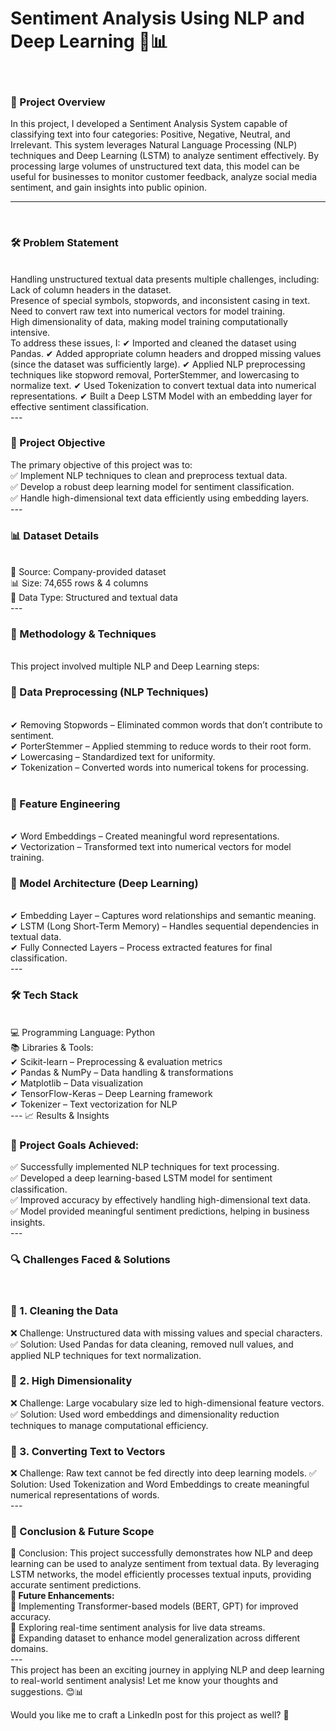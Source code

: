 
<h1>Sentiment Analysis Using NLP and Deep Learning 🧠📊</h1>
<br>
<h3>📌 Project Overview</h3>

In this project, I developed a Sentiment Analysis System capable of classifying text into four categories: Positive, Negative, Neutral, and Irrelevant. This system leverages Natural Language Processing (NLP) techniques and Deep Learning (LSTM) to analyze sentiment effectively. By processing large volumes of unstructured text data, this model can be useful for businesses to monitor customer feedback, analyze social media sentiment, and gain insights into public opinion.
<br>

---
<br>
<h3>🛠 Problem Statement</h3>
<br>
Handling unstructured textual data presents multiple challenges, including:
<br>
Lack of column headers in the dataset.
<br>
Presence of special symbols, stopwords, and inconsistent casing in text.
<br>
Need to convert raw text into numerical vectors for model training.
<br>
High dimensionality of data, making model training computationally intensive.
<br>
To address these issues, I:
✔ Imported and cleaned the dataset using Pandas.
✔ Added appropriate column headers and dropped missing values (since the dataset was sufficiently large).
✔ Applied NLP preprocessing techniques like stopword removal, PorterStemmer, and lowercasing to normalize text.
✔ Used Tokenization to convert textual data into numerical representations.
✔ Built a Deep LSTM Model with an embedding layer for effective sentiment classification.
<br>
---
<br>
<h3>🎯 Project Objective</h3>
The primary objective of this project was to:<br>
✅ Implement NLP techniques to clean and preprocess textual data.<br>
✅ Develop a robust deep learning model for sentiment classification.<br>
✅ Handle high-dimensional text data efficiently using embedding layers.
<br>
---
<br>
<h3>📊 Dataset Details</h3>
<br>
📁 Source: Company-provided dataset<br>
📊 Size: 74,655 rows & 4 columns<br>
📌 Data Type: Structured and textual data
<br>
---

<h3>📌 Methodology & Techniques</h3>
<br>
This project involved multiple NLP and Deep Learning steps:
<br>
<h3><b>🔹 Data Preprocessing (NLP Techniques)</b></h3>
<br>
✔ Removing Stopwords – Eliminated common words that don’t contribute to sentiment.<br>
✔ PorterStemmer – Applied stemming to reduce words to their root form.<br>
✔ Lowercasing – Standardized text for uniformity.<br>
✔ Tokenization – Converted words into numerical tokens for processing.<br>
<br>
<h3><b>🔹 Feature Engineering</b></h3>
<br>
✔ Word Embeddings – Created meaningful word representations.<br>
✔ Vectorization – Transformed text into numerical vectors for model training.
<br>
<h3><b>🔹 Model Architecture (Deep Learning)</b></h3>
<br>
✔ Embedding Layer – Captures word relationships and semantic meaning.<br>
✔ LSTM (Long Short-Term Memory) – Handles sequential dependencies in textual data.<br>
✔ Fully Connected Layers – Process extracted features for final classification.
<br>
---
<h3>🛠 Tech Stack</h3>
<br>
💻 Programming Language: Python<br>
📚 Libraries & Tools:<br>
✔ Scikit-learn – Preprocessing & evaluation metrics<br>
✔ Pandas & NumPy – Data handling & transformations<br>
✔ Matplotlib – Data visualization<br>
✔ TensorFlow-Keras – Deep Learning framework<br>
✔ Tokenizer – Text vectorization for NLP<br>
---
📈 Results & Insights
<h3>🚀 Project Goals Achieved:</h3>
✅ Successfully implemented NLP techniques for text processing.<br>
✅ Developed a deep learning-based LSTM model for sentiment classification.<br>
✅ Improved accuracy by effectively handling high-dimensional text data.<br>
✅ Model provided meaningful sentiment predictions, helping in business insights.
<br>
---
<h3>🔍 Challenges Faced & Solutions</h3>
<br>
<h3>📌 1. Cleaning the Data</h3>
❌ Challenge: Unstructured data with missing values and special characters.
✅ Solution: Used Pandas for data cleaning, removed null values, and applied NLP techniques for text normalization.
<h3>📌 2. High Dimensionality</h3>
❌ Challenge: Large vocabulary size led to high-dimensional feature vectors.
✅ Solution: Used word embeddings and dimensionality reduction techniques to manage computational efficiency.
<h3>📌 3. Converting Text to Vectors</h3>
❌ Challenge: Raw text cannot be fed directly into deep learning models.
✅ Solution: Used Tokenization and Word Embeddings to create meaningful numerical representations of words.
<br>
---
<h3>🔮 Conclusion & Future Scope</h3>
📌 Conclusion:
This project successfully demonstrates how NLP and deep learning can be used to analyze sentiment from textual data. By leveraging LSTM networks, the model efficiently processes textual inputs, providing accurate sentiment predictions.
<br>
<b>🚀 Future Enhancements:<br></b>
🔹 Implementing Transformer-based models (BERT, GPT) for improved accuracy.<br>
🔹 Exploring real-time sentiment analysis for live data streams.<br>
🔹 Expanding dataset to enhance model generalization across different domains.
<br>
---
<br>
This project has been an exciting journey in applying NLP and deep learning to real-world sentiment analysis! Let me know your thoughts and suggestions. 😊📊

Would you like me to craft a LinkedIn post for this project as well? 🚀
